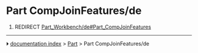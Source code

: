 # Part CompJoinFeatures/de
1.  REDIRECT [Part_Workbench/de#Part_CompJoinFeatures](Part_Workbench/de#Part_CompJoinFeatures.md)



---
⏵ [documentation index](../README.md) > [Part](Part_Workbench.md) > Part CompJoinFeatures/de
